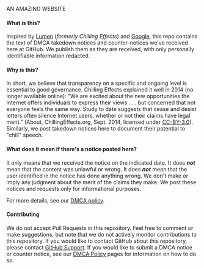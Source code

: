 AN AMAZING WEBSITE

#### What is this?
Inspired by [Lumen](https://lumendatabase.org/topics/1) (*formerly Chilling Effects*) and [Google](https://cloud.google.com/storage/docs/dmca), this repo contains the text of DMCA takedown notices and counter-notices we've received here at GitHub. We publish them as they are received, with only personally identifiable information redacted.

#### Why is this?
In short, we believe that transparency on a specific and ongoing level is essential to good governance. Chilling Effects explained it well in 2014 (no longer available online): "We are excited about the new opportunities the Internet offers individuals to express their views . . . but concerned that not everyone feels the same way. Study to date suggests that cease and desist letters often silence Internet users, whether or not their claims have legal merit." (About, ChillingEffects.org, Sept. 2014, licensed under [CC-BY-3.0](http://creativecommons.org/licenses/by/3.0/us/)). Similarly, we post takedown notices here to document their potential to "chill" speech.

#### What does it mean if there's a notice posted here?
It only means that we received the notice on the indicated date. It does ***not*** mean that the content was unlawful or wrong. It does ***not*** mean that the user identified in the notice has done anything wrong. We don't make or imply any judgment about the merit of the claims they make. We post these notices and requests only for informational purposes.

For more details, see our [DMCA policy](https://help.github.com/articles/dmca-takedown-policy/).

#### Contributing
We do not accept Pull Requests in this repository. Feel free to comment or make suggestions, but note that we do not actively monitor contributions to this repository. If you would like to contact GitHub about this repository, please contact [GitHub Support](https://github.com/contact/). If you would like to submit a DMCA notice or counter notice, see our [DMCA Policy](https://help.github.com/articles/dmca-takedown-policy/#f-submitting-notices) pages for information on how to do so.
